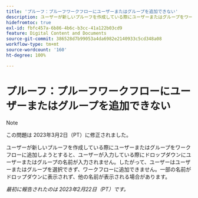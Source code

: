 ```yaml
---
title: 'プルーフ：プルーフワークフローにユーザーまたはグループを追加できない'
description: ユーザーが新しいプルーフを作成している際にユーザーまたはグループをワークフローに追加しようとすると、ユーザーが入力している際にドロップダウンにユーザーまたはグループの名前が入力されません。したがって、ユーザーはユーザーまたはグループを選択できず、ワークフローに追加できません。一部の名前がドロップダウンに表示されず、他の名前が表示される場合があります。
hidefromtoc: true
exl-id: fbfc457a-6b86-4b6c-b3cc-41a122b03cd9
feature: Digital Content and Documents
source-git-commit: 386528d7b99053a4da6982e2140933c5cd348a08
workflow-type: tm+mt
source-wordcount: '160'
ht-degree: 100%

---
```


# プルーフ：プルーフワークフローにユーザーまたはグループを追加できない

>[!NOTE]
>
>この問題は 2023年3月2日（PT）に修正されました。

ユーザーが新しいプルーフを作成している際にユーザーまたはグループをワークフローに追加しようとすると、ユーザーが入力している際にドロップダウンにユーザーまたはグループの名前が入力されません。したがって、ユーザーはユーザーまたはグループを選択できず、ワークフローに追加できません。一部の名前がドロップダウンに表示されず、他の名前が表示される場合があります。

_最初に報告されたのは 2023年2月22日（PT）です。_
